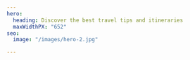 ```yaml
---
hero:
  heading: Discover the best travel tips and itineraries
  maxWidthPX: "652"
seo:
  image: "/images/hero-2.jpg"

---
```


